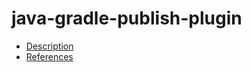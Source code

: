 # java-gradle-publish-plugin

- [Description](https://github.com/bakdata/ci-templates/tree/feat/doc/docs/descriptions/actions/java-gradle-publish-plugin)
- [References](https://github.com/bakdata/ci-templates/tree/feat/doc/docs/references/actions/java-gradle-publish-plugin)
